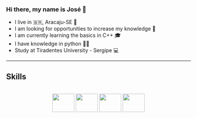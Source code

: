 ### Hi there, my name is José 👋

* I live in 🇧🇷, Aracaju-SE 🌅
* I am looking for opportunities to increase my knowledge 🧠
* I am currently learning the basics in C++ 🎓
* I have knowledge in python 👨‍🎓
* Study at Tiradentes University - Sergipe 💻
----------------------------------------------------------------
## Skills
<center><br>
<img height="50" width="60" src="https://raw.githubusercontent.com/devicons/devicon/master/icons/java/java-original.svg%22%3E">
<img height="50" width="60" src="https://raw.githubusercontent.com/devicons/devicon/master/icons/html5/html5-original-wordmark.svg%22%3E">
<img height="50" width="60" src="https://raw.githubusercontent.com/devicons/devicon/master/icons/css3/css3-original-wordmark.svg%22%3E">
<img height="50" width="60" src="https://raw.githubusercontent.com/devicons/devicon/master/icons/mysql/mysql-original-wordmark.svg%22%3E">
</center><br>
<!--
**Regulus01/Regulus01** is a ✨ _special_ ✨ repository because its `README.md` (this file) appears on your GitHub profile.
Here are some ideas to get you started:

- 🔭 I’m currently working on ...
- 🌱 I’m currently learning ...
- 👯 I’m looking to collaborate on ...
- 🤔 I’m looking for help with ...
- 💬 Ask me about ...
- 📫 How to reach me: ...
- 😄 Pronouns: ...
- ⚡ Fun fact: ...
-->
